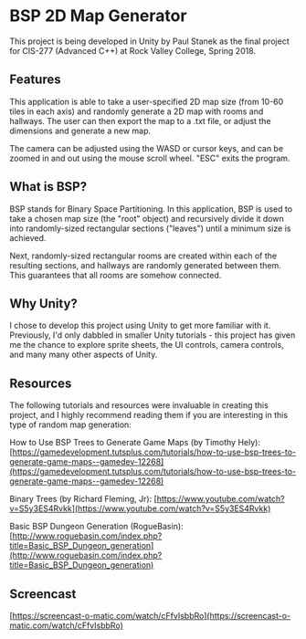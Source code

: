 # BSP 2D Map Generator

This project is being developed in Unity by Paul Stanek as the final project for CIS-277 (Advanced C++) at Rock Valley College, Spring 2018.

## Features

This application is able to take a user-specified 2D map size (from 10-60 tiles in each axis) and randomly generate a 2D map with rooms and hallways.  The user can then export the map to a .txt file, or adjust the dimensions and generate a new map.

The camera can be adjusted using the WASD or cursor keys, and can be zoomed in and out using the mouse scroll wheel.  "ESC" exits the program.

## What is BSP?

BSP stands for Binary Space Partitioning.  In this application, BSP is used to take a chosen map size (the "root" object) and recursively divide it down into randomly-sized rectangular sections ("leaves") until a minimum size is achieved.

Next, randomly-sized rectangular rooms are created within each of the resulting sections, and hallways are randomly generated between them.  This guarantees that all rooms are somehow connected.

## Why Unity?

I chose to develop this project using Unity to get more familiar with it.  Previously, I'd only dabbled in smaller Unity tutorials - this project has given me the chance to explore sprite sheets, the UI controls, camera controls, and many many other aspects of Unity.

## Resources

The following tutorials and resources were invaluable in creating this project, and I highly recommend reading them if you are interesting in this type of random map generation:

How to Use BSP Trees to Generate Game Maps (by Timothy Hely): 
[https://gamedevelopment.tutsplus.com/tutorials/how-to-use-bsp-trees-to-generate-game-maps--gamedev-12268](https://gamedevelopment.tutsplus.com/tutorials/how-to-use-bsp-trees-to-generate-game-maps--gamedev-12268)

Binary Trees (by Richard Fleming, Jr): 
[https://www.youtube.com/watch?v=S5y3ES4Rvkk](https://www.youtube.com/watch?v=S5y3ES4Rvkk)

Basic BSP Dungeon Generation (RogueBasin):
[http://www.roguebasin.com/index.php?title=Basic_BSP_Dungeon_generation](http://www.roguebasin.com/index.php?title=Basic_BSP_Dungeon_generation)

## Screencast

[https://screencast-o-matic.com/watch/cFfvIsbbRo](https://screencast-o-matic.com/watch/cFfvIsbbRo)
